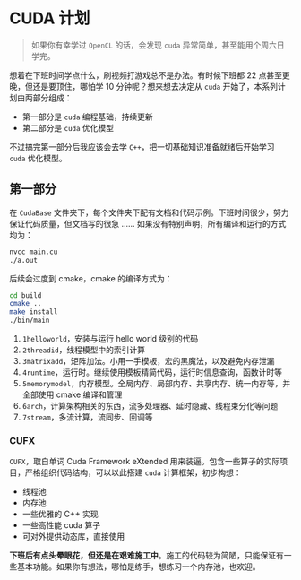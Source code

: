 # CUDA 计划

> 如果你有幸学过 `OpenCL` 的话，会发现 `cuda` 异常简单，甚至能用个周六日学完。

想着在下班时间学点什么，刷视频打游戏总不是办法。有时候下班都 22 点甚至更晚，但还是要顶住，哪怕学 10 分钟呢？想来想去决定从 `cuda` 开始了，本系列计划由两部分组成：

- 第一部分是 `cuda` 编程基础，持续更新
- 第二部分是 `cuda` 优化模型

不过搞完第一部分后我应该会去学 `C++`，把一切基础知识准备就绪后开始学习 `cuda` 优化模型。

## 第一部分

在 `CudaBase` 文件夹下，每个文件夹下配有文档和代码示例。下班时间很少，努力保证代码质量，但文档写的很急 ...... 如果没有特别声明，所有编译和运行的方式均为：

```bash
nvcc main.cu
./a.out
```

后续会过度到 cmake，cmake 的编译方式为：

```bash
cd build
cmake ..
make install
./bin/main
```

1. `1helloworld`，安装与运行 hello world 级别的代码
2. `2threadid`，线程模型中的索引计算
3. `3matrixadd`，矩阵加法。小用一手模板，宏的黑魔法，以及避免内存泄漏
4. `4runtime`，运行时。继续使用模板精简代码，运行时信息查询，函数计时等
5. `5memorymodel`，内存模型。全局内存、局部内存、共享内存、统一内存等，并全部使用 cmake 编译和管理
6. `6arch`，计算架构相关的东西，流多处理器、延时隐藏、线程束分化等问题
7. `7stream`，多流计算，流同步、回调等

### CUFX

`CUFX`，取自单词 Cuda Framework eXtended 用来装逼。包含一些算子的实际项目，严格组织代码结构，可以以此搭建 `cuda` 计算框架，初步构想：

- 线程池
- 内存池
- 一些优雅的 C++ 实现
- 一些高性能 cuda 算子
- 可对外提供动态库，直接使用

**下班后有点头晕眼花，但还是在艰难施工中**。施工的代码较为简陋，只能保证有一些基本功能。如果你有想法，哪怕是练手，想练习一个内存池，也欢迎。